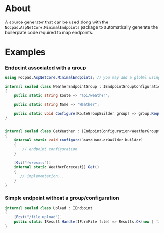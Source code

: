 
# About
A source generator that can be used along with the `Nocpad.AspNetCore.MinimalEndpoints` package to automatically generate the boilerplate code required to map endpoints.

# Examples

### Endpoint associated with a group 
```c#
using Nocpad.AspNetCore.MinimalEndpoints; // you may add a global using statement

internal sealed class WeatherEndpointGroup : IEndpointGroupConfiguration
{
    public static string Route => "api/weather";

    public static string Name => "Weather";

    public static void Configure(RouteGroupBuilder group) => group.RequireAuthorization();
}


internal sealed class GetWeather : IEndpointConfiguration<WeatherGroup>
{
    internal static void Configure(RouteHandlerBuilder builder)
    {
        // endpoint configuration
    }

    [Get("forecast")]
    internal static WeatherForecast[] Get()
    {
       // implementation...
    }
}
```


### Simple endpoint without a group/configuration

```c#
internal sealed class Upload : IEndpoint
{
    [Post("/file-upload")]
    public static IResult Handle(IFormFile file) => Results.Ok(new { file.FileName, file.ContentType, file.Length });
}
```